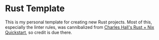 # Rust Template

This is my personal template for creating new Rust projects. Most of this, especially the linter rules, was cannibalized from [Charles Hall's Rust + Nix Quickstart](https://or.computer.surgery/charles/nix-rust-quickstart), so credit is due there.